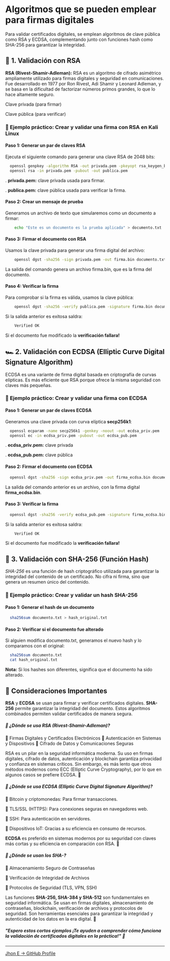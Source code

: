 # Algoritmos que se pueden emplear para firmas digitales

Para validar certificados digitales, se emplean algoritmos de clave pública como RSA y ECDSA, complementando junto con funciones hash como SHA-256 para garantizar la integridad.

##  🔐 1. Validación con RSA

**RSA (Rivest-Shamir-Adleman):** RSA es un algoritmo de cifrado asimétrico ampliamente utilizado para firmas digitales y seguridad en comunicaciones. Fue desarrollado en 1977 por Ron Rivest, Adi Shamir y Leonard Adleman, y se basa en la dificultad de factorizar números primos grandes, lo que lo hace altamente seguro.

Clave privada (para firmar)

Clave pública (para verificar)

### 📌 Ejemplo práctico: Crear y validar una firma con RSA en Kali Linux

#### Paso 1: Generar un par de claves RSA

Ejecuta el siguiente comando para generar una clave RSA de 2048 bits:
```bash
  openssl genpkey -algorithm RSA -out privada.pem -pkeyopt rsa_keygen_bits:2048
  openssl rsa -in privada.pem -pubout -out publica.pem
```
.  **privada.pem:** clave privada usada para firmar.

.  **publica.pem:** clave pública usada para verificar la firma.


#### Paso 2: Crear un mensaje de prueba
Generamos un archivo de texto que simularemos como un documento a firmar:

```bash
    echo "Este es un documento es la prueba aplicada" > documento.txt
```

#### Paso 3: Firmar el documento con RSA
  Usamos la clave privada para generar una firma digital del archivo:
  
```bash
    openssl dgst -sha256 -sign privada.pem -out firma.bin documento.txt
```

La salida del comando genera un archivo firma.bin, que es la firma del documento.

#### Paso 4: Verificar la firma
  Para comprobar si la firma es válida, usamos la clave pública:
  
```bash
    openssl dgst -sha256 -verify publica.pem -signature firma.bin documento.txt
```

Si la salida anterior es exitosa saldra:

```bash
    Verified OK
```
Si el documento fue modificado la **verificación fallara!**




## 🏎 2. Validación con ECDSA (Elliptic Curve Digital Signature Algorithm)

ECDSA es una variante de firma digital basada en criptografía de curvas elípticas. Es más eficiente que RSA porque ofrece la misma seguridad con claves más pequeñas.

### 📌 Ejemplo práctico: Crear y validar una firma con ECDSA

#### Paso 1: Generar un par de claves ECDSA

Generamos una clave privada con curva elíptica **secp256k1**:

```bash
  openssl ecparam -name secp256k1 -genkey -noout -out ecdsa_priv.pem
  openssl ec -in ecdsa_priv.pem -pubout -out ecdsa_pub.pem
```

. **ecdsa_priv.pem:** clave privada

. **ecdsa_pub.pem:** clave pública



#### Paso 2: Firmar el documento con ECDSA

```bash
  openssl dgst -sha256 -sign ecdsa_priv.pem -out firma_ecdsa.bin documento.txt
```

La salida del comando anterior es un archivo, con la firma digital **firma_ecdsa.bin**.

#### Paso 3: Verificar la firma

```bash
  openssl dgst -sha256 -verify ecdsa_pub.pem -signature firma_ecdsa.bin documento.txt
```

Si la salida anterior es exitosa saldra:

```bash
    Verified OK
```
Si el documento fue modificado la **verificación fallara!**

## 🔎 3. Validación con SHA-256 (Función Hash)

*SHA-256* es una función de hash criptográfico utilizada para garantizar la integridad del contenido de un certificado. No cifra ni firma, sino que genera un resumen único del contenido.

### 📌 Ejemplo práctico: Crear y validar un hash SHA-256

#### Paso 1: Generar el hash de un documento

```bash
  sha256sum documento.txt > hash_original.txt
```

#### Paso 2: Verificar si el documento fue alterado

Si alguien modifica documento.txt, generamos el nuevo hash y lo comparamos con el original:

```bash
  sha256sum documento.txt
  cat hash_original.txt
```
**Nota:** Si los hashes son diferentes, significa que el documento ha sido alterado.





## 🚀 Consideraciones Importantes

**RSA** y **ECDSA** se usan para firmar y verificar certificados digitales.
**SHA-256** permite garantizar la integridad del documento.
Estos algoritmos combinados permiten validar certificados de manera segura.


##### 🎯 ¿Dónde se usa RSA (Rivest-Shamir-Adleman)?

📜 Firmas Digitales y Certificados Electrónicos
🔑 Autenticación en Sistemas y Dispositivos
🔐 Cifrado de Datos y Comunicaciones Seguras

RSA es un pilar en la seguridad informática moderna. Su uso en firmas digitales, cifrado de datos, autenticación y blockchain garantiza privacidad y confianza en sistemas críticos. Sin embargo, es más lento que otros métodos modernos como ECC (Elliptic Curve Cryptography), por lo que en algunos casos se prefiere ECDSA. 🚀


##### 🎯 ¿Dónde se usa ECDSA (Elliptic Curve Digital Signature Algorithm)?

🔑 Bitcoin y criptomonedas: Para firmar transacciones.

🔐 TLS/SSL (HTTPS): Para conexiones seguras en navegadores web.

📜 SSH: Para autenticación en servidores.

📱 Dispositivos IoT: Gracias a su eficiencia en consumo de recursos.

 **ECDSA** es preferido en sistemas modernos por su seguridad con claves más cortas y su eficiencia en comparación con RSA. 🚀


##### 🎯 ¿Dónde se usan los SHA-?

🔐 Almacenamiento Seguro de Contraseñas

🔑 Verificación de Integridad de Archivos

📜  Protocolos de Seguridad (TLS, VPN, SSH)

Las funciones **SHA-256, SHA-384 y SHA-512** son fundamentales en seguridad informática. Se usan en firmas digitales, almacenamiento de contraseñas, blockchain, verificación de archivos y protocolos de seguridad. Son herramientas esenciales para garantizar la integridad y autenticidad de los datos en la era digital. 🚀


##### "Espero estos cortos ejemplos ¡Te ayuden a comprender cómo funciona la validación de certificados digitales en la práctica!" 🚀

---
[Jhon E -> GitHub Profile](https://github.com/jhoney787813/)
